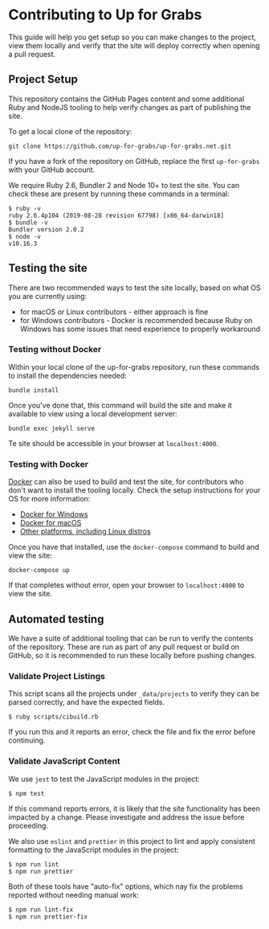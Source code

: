 # Contributing to Up for Grabs

This guide will help you get setup so you can make changes to the project, view
them locally and verify that the site will deploy correctly when opening a pull
request.

## Project Setup

This repository contains the GitHub Pages content and some additional Ruby and
NodeJS tooling to help verify changes as part of publishing the site.

To get a local clone of the repository:

```
git clone https://github.com/up-for-grabs/up-for-grabs.net.git
```

If you have a fork of the repository on GitHub, replace the first `up-for-grabs`
with your GitHub account.

We require Ruby 2.6, Bundler 2 and Node 10+ to test the site. You can check
these are present by running these commands in a terminal:

```
$ ruby -v
ruby 2.6.4p104 (2019-08-28 revision 67798) [x86_64-darwin18]
$ bundle -v
Bundler version 2.0.2
$ node -v
v10.16.3
```

## Testing the site

There are two recommended ways to test the site locally, based on what OS you
are currently using:

- for macOS or Linux contributors - either approach is fine
- for Windows contributors - Docker is recommended because Ruby on Windows has
  some issues that need experience to properly workaround

### Testing without Docker

Within your local clone of the up-for-grabs repository, run these commands to
install the dependencies needed:

```
bundle install
```

Once you've done that, this command will build the site and make it available to
view using a local development server:

```
bundle exec jekyll serve
```

Te site should be accessible in your browser at `localhost:4000`.

### Testing with Docker

[Docker](https://docker.com) can also be used to build and test the site, for
contributors who don't want to install the tooling locally. Check the setup
instructions for your OS for more information:

- [Docker for Windows](https://docs.docker.com/docker-for-windows/install/)
- [Docker for macOS](https://docs.docker.com/docker-for-mac/install/)
- [Other platforms, including Linux distros](https://docs.docker.com/v17.12/install/)

Once you have that installed, use the `docker-compose` command to build and
view the site:

```
docker-compose up
```

If that completes without error, open your browser to `localhost:4000` to view
the site.

## Automated testing

We have a suite of additional tooling that can be run to verify the contents of
the repository. These are run as part of any pull request or build on GitHub,
so it is recommended to run these locally before pushing changes.

### Validate Project Listings

This script scans all the projects under `_data/projects` to verify they can be
parsed correctly, and have the expected fields.

```
$ ruby scripts/cibuild.rb
```

If you run this and it reports an error, check the file and fix the error before
continuing.

### Validate JavaScript Content

We use `jest` to test the JavaScript modules in the project:

```
$ npm test
```

If this command reports errors, it is likely that the site functionality has
been impacted by a change. Please investigate and address the issue before
proceeding.

We also use `eslint` and `prettier` in this project to lint and apply consistent
formatting to the JavaScript modules in the project:

```
$ npm run lint
$ npm run prettier
```

Both of these tools have "auto-fix" options, which nay fix the problems reported
without needing manual work:

```
$ npm run lint-fix
$ npm run prettier-fix
```
